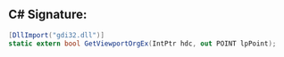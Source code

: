 
## C# Signature:
```cs
[DllImport("gdi32.dll")]
static extern bool GetViewportOrgEx(IntPtr hdc, out POINT lpPoint);
```
